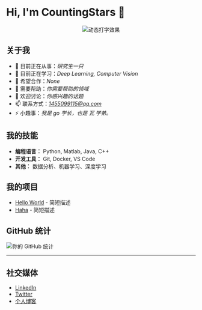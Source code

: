 # Hi, I'm CountingStars 👋

<!-- 标题和简介 -->
<div align="center">
  <img src="https://readme-typing-svg.vercel.app?font=Fira+Code&pause=1000&color=00FF00&width=435&lines=Hi+👋,+I'm+CountingStars.;Welcome+to+my+GitHub!" alt="动态打字效果" />
</div>

## 关于我

- 🔭 目前正在从事：<em>研究生一只</em>
- 🌱 目前正在学习：<em>Deep Learning, Computer Vision</em>
- 👯 希望合作：<em>None</em>
- 🤔 需要帮助：<em>你需要帮助的领域</em>
- 💬 欢迎讨论：<em>你感兴趣的话题</em>
- 📫 联系方式：<em>1455099115@qq.com</em>
- ⚡ 小趣事：<em>我是 go 学长，也是 瓦 学弟。</em>

## 我的技能

- **编程语言：** Python, Matlab, Java, C++
- **开发工具：** Git, Docker, VS Code
- **其他：** 数据分析、机器学习、深度学习

## 我的项目

- [Hello World](项目链接) - 简短描述
- [Haha](项目链接) - 简短描述

## GitHub 统计

![你的 GitHub 统计](https://github-readme-stats.vercel.app/api?username=yourusername&show_icons=true&theme=radical)

---

## 社交媒体

- [LinkedIn](你的链接)
- [Twitter](你的链接)
- [个人博客](你的链接)
